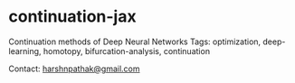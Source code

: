 # continuation-jax
Continuation methods of Deep Neural Networks 
Tags: optimization, deep-learning, homotopy, bifurcation-analysis, continuation

Contact: harshnpathak@gmail.com

